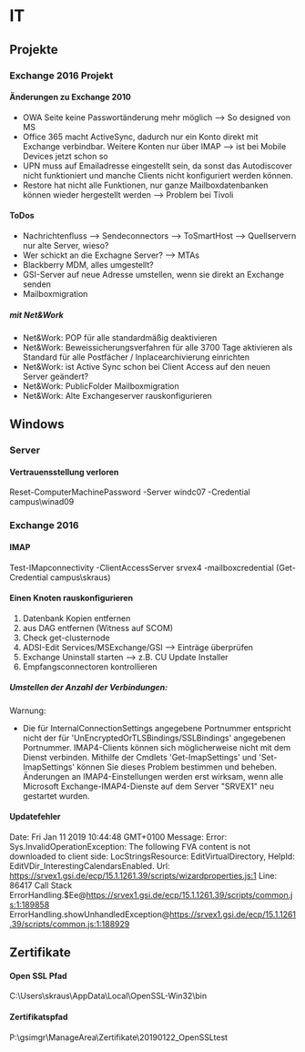 # IT

## Projekte
### Exchange 2016 Projekt
#### Änderungen zu Exchange 2010
- OWA Seite keine Passwortänderung mehr möglich --> So designed von MS
- Office 365 macht ActiveSync, dadurch nur ein Konto direkt mit Exchange verbindbar. Weitere Konten nur über IMAP --> ist bei Mobile Devices jetzt schon so
- UPN muss auf Emailadresse eingestellt sein, da sonst das Autodiscover nicht funktioniert und manche Clients nicht konfiguriert werden können.
- Restore hat nicht alle Funktionen, nur ganze Mailboxdatenbanken können wieder hergestellt werden --> Problem bei Tivoli

#### ToDos

- Nachrichtenfluss --> Sendeconnectors --> ToSmartHost --> Quellservern nur alte Server, wieso?
- Wer schickt an die Exchagne Server? --> MTAs
- Blackberry MDM, alles umgestellt?
-  GSI-Server auf neue Adresse umstellen, wenn sie direkt an Exchange senden
- Mailboxmigration
##### mit Net&Work
- Net&Work: POP für alle standardmäßig deaktivieren
- Net&Work: Beweissicherungsverfahren für alle 3700 Tage aktivieren als Standard für alle Postfächer / Inplacearchivierung einrichten
- Net&Work: ist Active Sync schon bei Client Access auf den neuen Server geändert?
- Net&Work: PublicFolder Mailboxmigration
- Net&Work: Alte Exchangeserver rauskonfigurieren

## Windows

### Server

#### Vertrauensstellung verloren
Reset-ComputerMachinePassword -Server windc07 -Credential campus\winad09

### Exchange 2016

#### IMAP
Test-IMapconnectivity -ClientAccessServer srvex4 -mailboxcredential (Get-Credential campus\skraus)

#### Einen Knoten rauskonfigurieren
1. Datenbank Kopien entfernen
2. aus DAG entfernen (Witness auf SCOM)
3. Check get-clusternode
4. ADSI-Edit Services/MSExchange/GSI --> Einträge überprüfen
5. Exchange Uninstall starten --> z.B. CU Update Installer
6. Empfangsconnectoren kontrollieren

##### Umstellen der Anzahl der Verbindungen:
Warnung:
- Die für InternalConnectionSettings angegebene Portnummer entspricht nicht der für 'UnEncryptedOrTLSBindings/SSLBindings' angegebenen Portnummer. IMAP4-Clients können sich möglicherweise nicht mit dem Dienst verbinden. Mithilfe der Cmdlets 'Get-ImapSettings' und 'Set-ImapSettings' können Sie dieses Problem bestimmen und beheben.
Änderungen an IMAP4-Einstellungen werden erst wirksam, wenn alle Microsoft Exchange-IMAP4-Dienste auf dem Server "SRVEX1" neu gestartet wurden.

#### Updatefehler
Date: Fri Jan 11 2019 10:44:48 GMT+0100
Message: Error: Sys.InvalidOperationException: The following FVA content is not downloaded to client side: LocStringsResource: EditVirtualDirectory, HelpId: EditVDir_InterestingCalendarsEnabled.
Url: https://srvex1.gsi.de/ecp/15.1.1261.39/scripts/wizardproperties.js:1
Line: 86417
Call Stack
ErrorHandling.$Ee@https://srvex1.gsi.de/ecp/15.1.1261.39/scripts/common.js:1:189858
ErrorHandling.showUnhandledException@https://srvex1.gsi.de/ecp/15.1.1261.39/scripts/common.js:1:188929


## Zertifikate
#### Open SSL Pfad
C:\Users\skraus\AppData\Local\OpenSSL-Win32\bin
#### Zertifikatspfad
P:\gsimgr\ManageArea\Zertifikate\20190122_OpenSSLtest
